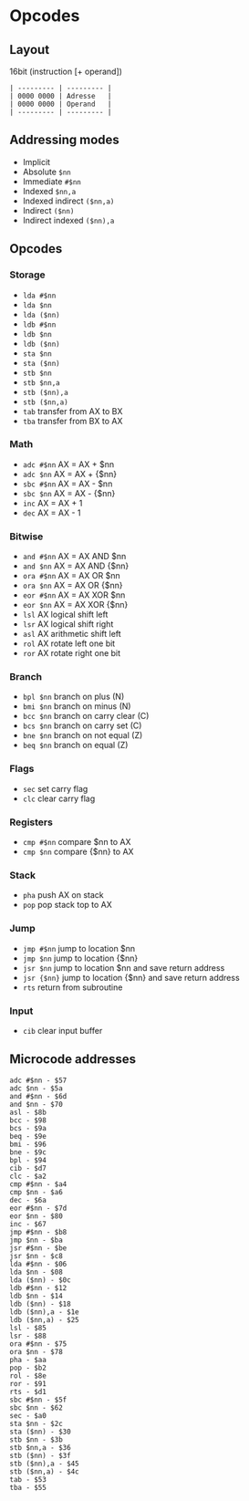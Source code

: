 # Opcodes

## Layout

16bit (instruction [+ operand])

```
| --------- | --------- |
| 0000 0000 | Adresse   |
| 0000 0000 | Operand   |
| --------- | --------- |
```

## Addressing modes

* Implicit
* Absolute `$nn`
* Immediate `#$nn`
* Indexed `$nn,a`
* Indexed indirect `($nn,a)`
* Indirect `($nn)`
* Indirect indexed `($nn),a`

## Opcodes

### Storage

* `lda #$nn`
* `lda $nn`
* `lda ($nn)`
* `ldb #$nn`
* `ldb $nn`
* `ldb ($nn)`
* `sta $nn`
* `sta ($nn)`
* `stb $nn`
* `stb $nn,a`
* `stb ($nn),a`
* `stb ($nn,a)`
* `tab` transfer from AX to BX
* `tba` transfer from BX to AX

### Math

* `adc #$nn` AX = AX + $nn
* `adc $nn` AX = AX + {$nn}
* `sbc #$nn` AX = AX - $nn
* `sbc $nn` AX = AX - {$nn}
* `inc` AX = AX + 1
* `dec` AX = AX - 1

### Bitwise

* `and #$nn` AX = AX AND $nn
* `and $nn` AX = AX AND {$nn}
* `ora #$nn` AX = AX OR $nn
* `ora $nn` AX = AX OR {$nn}
* `eor #$nn` AX = AX XOR $nn
* `eor $nn` AX = AX XOR {$nn}
* `lsl` AX logical shift left
* `lsr` AX logical shift right
* `asl` AX arithmetic shift left
* `rol` AX rotate left one bit
* `ror` AX rotate right one bit

### Branch

* `bpl $nn` branch on plus (N)
* `bmi $nn` branch on minus (N)
* `bcc $nn` branch on carry clear (C)
* `bcs $nn` branch on carry set (C)
* `bne $nn` branch on not equal (Z)
* `beq $nn` branch on equal (Z)

### Flags

* `sec` set carry flag
* `clc` clear carry flag

### Registers

* `cmp #$nn` compare $nn to AX
* `cmp $nn` compare {$nn} to AX

### Stack

* `pha` push AX on stack
* `pop` pop stack top to AX

### Jump

* `jmp #$nn` jump to location $nn
* `jmp $nn` jump to location {$nn}
* `jsr $nn` jump to location $nn and save return address
* `jsr {$nn}` jump to location {$nn} and save return address
* `rts` return from subroutine

### Input

* `cib` clear input buffer

## Microcode addresses

```
adc #$nn - $57
adc $nn - $5a
and #$nn - $6d
and $nn - $70
asl - $8b
bcc - $98
bcs - $9a
beq - $9e
bmi - $96
bne - $9c
bpl - $94
cib - $d7
clc - $a2
cmp #$nn - $a4
cmp $nn - $a6
dec - $6a
eor #$nn - $7d
eor $nn - $80
inc - $67
jmp #$nn - $b8
jmp $nn - $ba
jsr #$nn - $be
jsr $nn - $c8
lda #$nn - $06
lda $nn - $08
lda ($nn) - $0c
ldb #$nn - $12
ldb $nn - $14
ldb ($nn) - $18
ldb ($nn),a - $1e
ldb ($nn,a) - $25
lsl - $85
lsr - $88
ora #$nn - $75
ora $nn - $78
pha - $aa
pop - $b2
rol - $8e
ror - $91
rts - $d1
sbc #$nn - $5f
sbc $nn - $62
sec - $a0
sta $nn - $2c
sta ($nn) - $30
stb $nn - $3b
stb $nn,a - $36
stb ($nn) - $3f
stb ($nn),a - $45
stb ($nn,a) - $4c
tab - $53
tba - $55
```
